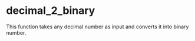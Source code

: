 # decimal_2_binary
This function takes any decimal number as input and converts it into binary number.
